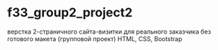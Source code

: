 # f33_group2_project2
верстка 2-страничного сайта-визитки для реального заказчика без готового макета (групповой проект)
HTML, CSS, Bootstrap